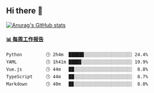 ## Hi there 👋

[![Anurag's GitHub stats](https://github-readme-stats-orilights.vercel.app/api?username=orilights)](https://github.com/anuraghazra/github-readme-stats)

<!--
**OriLight152/OriLight152** is a ✨ _special_ ✨ repository because its `README.md` (this file) appears on your GitHub profile.

Here are some ideas to get you started:

- 🔭 I’m currently working on ...
- 🌱 I’m currently learning ...
- 👯 I’m looking to collaborate on ...
- 🤔 I’m looking for help with ...
- 💬 Ask me about ...
- 📫 How to reach me: ...
- 😄 Pronouns: ...
- ⚡ Fun fact: ...
-->

<!-- waka-box start -->
#### <a href="https://gist.github.com/92c8d5b388768c10efcba86e82b7c4fb" target="_blank">📊 每周工作报告</a>
```text
Python         🕓 2h4m  █████▊░░░░░░░░░░░░░░░░░░ 24.4%
YAML           🕓 1h41m ████▊░░░░░░░░░░░░░░░░░░░ 19.9%
Vue.js         🕓 44m   ██░░░░░░░░░░░░░░░░░░░░░░  8.8%
TypeScript     🕓 44m   ██░░░░░░░░░░░░░░░░░░░░░░  8.7%
Markdown       🕓 40m   █▉░░░░░░░░░░░░░░░░░░░░░░  8.0%
```
<!-- Powered by https://github.com/journey-ad/waka-box-go . -->
<!-- waka-box end -->

